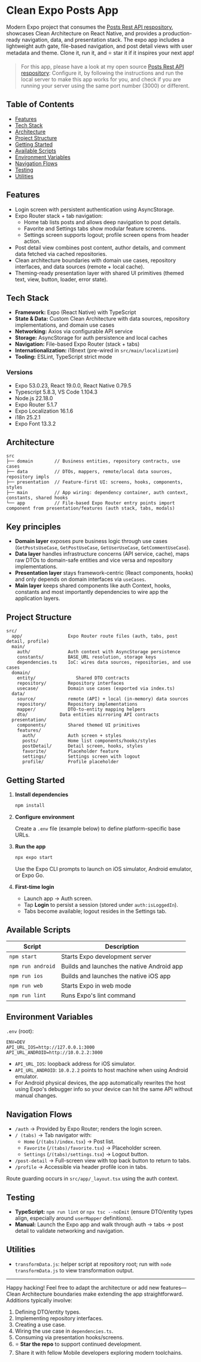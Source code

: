 # Clean Expo Posts App

Modern Expo project that consumes the [Posts Rest API respository](https://github.com/hassaanjamil/node-posts-rest-api), showcases Clean Architecture on React Native, and provides a production-ready navigation, data, and presentation stack. The expo app includes a lightweight auth gate, file-based navigation, and post detail views with user metadata and theme. Clone it, run it, and ⭐️ star it if it inspires your next app!

> For this app, please have a look at my open source [Posts Rest API respository](https://github.com/hassaanjamil/node-posts-rest-api):
Configure it, by following the instructions and run the local server to make this app works for you, and check if you are running your server using the same port number (3000) or different.

## Table of Contents

- [Features](#features)
- [Tech Stack](#tech-stack)
- [Architecture](#architecture)
- [Project Structure](#project-structure)
- [Getting Started](#getting-started)
- [Available Scripts](#available-scripts)
- [Environment Variables](#environment-variables)
- [Navigation Flows](#navigation-flows)
- [Testing](#testing)
- [Utilities](#utilities)

## Features

- Login screen with persistent authentication using AsyncStorage.
- Expo Router stack + tab navigation:
  - Home tab lists posts and allows deep navigation to post details.
  - Favorite and Settings tabs show modular feature screens.
  - Settings screen supports logout; profile screen opens from header action.
- Post detail view combines post content, author details, and comment data fetched via cached repositories.
- Clean architecture boundaries with domain use cases, repository interfaces, and data sources (remote + local cache).
- Theming-ready presentation layer with shared UI primitives (themed text, view, button, loader, error state).

## Tech Stack

- **Framework:** Expo (React Native) with TypeScript
- **State & Data:** Custom Clean Architecture with data sources, repository implementations, and domain use cases
- **Networking:** Axios via configurable API service
- **Storage:** AsyncStorage for auth persistence and local caches
- **Navigation:** File-based Expo Router (stack + tabs)
- **Internationalization:** i18next (pre-wired in `src/main/localization`)
- **Tooling:** ESLint, TypeScript strict mode
### Versions
- Expo 53.0.23, React 19.0.0, React Native 0.79.5
- Typescript 5.8.3, VS Code 1.104.3
- Node.js 22.18.0
- Expo Router 5.1.7
- Expo Localization 16.1.6
- i18n 25.2.1
- Expo Font 13.3.2

## Architecture

```
src
├── domain        // Business entities, repository contracts, use cases
├── data          // DTOs, mappers, remote/local data sources, repository impls
├── presentation  // Feature-first UI: screens, hooks, components, styles
├── main          // App wiring: dependency container, auth context, constants, shared hooks
└── app           // File-based Expo Router entry points import component from presentation/features (auth stack, tabs, modals)
```

## Key principles
- **Domain layer** exposes pure business logic through use cases (`GetPostsUseCase`, `GetPostUseCase`, `GetUserUseCase`, `GetCommentUseCase`).
- **Data layer** handles infrastructure concerns (API service, cache), maps raw DTOs to domain-safe entities and vice versa and repository implementations.
- **Presentation layer** stays framework-centric (React components, hooks) and only depends on domain interfaces via `useCases`.
- **Main layer** keeps shared components like auth Context, hooks, constants and most importantly dependencies to wire app the application layers.

## Project Structure

```
src/
  app/                 Expo Router route files (auth, tabs, post detail, profile)
  main/
    auth/              Auth context with AsyncStorage persistence
    constants/         BASE_URL resolution, storage keys
    dependencies.ts    IoC: wires data sources, repositories, and use cases
  domain/
    entity/               Shared DTO contracts
    repository/        Repository interfaces
    usecase/           Domain use cases (exported via index.ts)
  data/
    source/            remote (API) + local (in-memory) data sources
    repository/        Repository implementations
    mapper/            DTO-to-entity mapping helpers
    dto/            Data entities mirroring API contracts
  presentation/
    components/        Shared themed UI primitives
    features/
      auth/            Auth screen + styles
      posts/           Home list components/hooks/styles
      postDetail/      Detail screen, hooks, styles
      favorite/        Placeholder feature
      settings/        Settings screen with logout
      profile/         Profile placeholder
```

## Getting Started

1. **Install dependencies**

   ```bash
   npm install
   ```

2. **Configure environment**

   Create a `.env` file (example below) to define platform-specific base URLs.

3. **Run the app**

   ```bash
   npx expo start
   ```

   Use the Expo CLI prompts to launch on iOS simulator, Android emulator, or Expo Go.

4. **First-time login**

   - Launch app → Auth screen.
   - Tap **Login** to persist a session (stored under `auth:isLoggedIn`).
   - Tabs become available; logout resides in the Settings tab.

## Available Scripts

| Script                | Description                                      |
| --------------------- | ------------------------------------------------ |
| `npm start`           | Starts Expo development server                   |
| `npm run android`     | Builds and launches the native Android app       |
| `npm run ios`         | Builds and launches the native iOS app           |
| `npm run web`         | Starts Expo in web mode                          |
| `npm run lint`        | Runs Expo's lint command                         |

## Environment Variables

`.env` (root):

```
ENV=DEV
API_URL_IOS=http://127.0.0.1:3000
API_URL_ANDROID=http://10.0.2.2:3000
```

- `API_URL_IOS`: loopback address for iOS simulator.
- `API_URL_ANDROID`: `10.0.2.2` points to host machine when using Android emulator.
- For Android physical devices, the app automatically rewrites the host using Expo's debugger info so your device can hit the same API without manual changes.

## Navigation Flows

- `/auth` → Provided by Expo Router; renders the login screen.
- `/ (tabs)` → Tab navigator with:
  - `Home` (`/(tabs)/index.tsx`) → Post list.
  - `Favorite` (`/(tabs)/favorite.tsx`) → Placeholder screen.
  - `Settings` (`/(tabs)/settings.tsx`) → Logout button.
- `/post-detail` → Full-screen view with top back button to return to tabs.
- `/profile` → Accessible via header profile icon in tabs.

Route guarding occurs in `src/app/_layout.tsx` using the auth context.

## Testing

- **TypeScript:** `npm run lint` or `npx tsc --noEmit` (ensure DTO/entity types align, especially around `userMapper` definitions).
- **Manual:** Launch the Expo app and walk through auth → tabs → post detail to validate networking and navigation.

## Utilities

- `transformData.js`: helper script at repository root; run with `node transformData.js` to view transformation output.

---

Happy hacking! Feel free to adapt the architecture or add new features—Clean Architecture boundaries make extending the app straightforward. Additions typically involve:
1. Defining DTO/entity types.
2. Implementing repository interfaces.
3. Creating a use case.
4. Wiring the use case in `dependencies.ts`.
5. Consuming via presentation hooks/screens.
6. ⭐️ **Star the repo** to support continued development.
7. Share it with fellow Mobile developers exploring modern toolchains.
